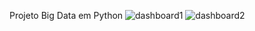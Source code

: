 Projeto Big Data em Python
![dashboard1](https://github.com/SabrinaSoaress/Dashboard/assets/92693817/147743f4-9742-456b-b8d0-18f86dbba50f)
![dashboard2](https://github.com/SabrinaSoaress/Dashboard/assets/92693817/32428866-e43f-4254-86fa-343f470495db)
